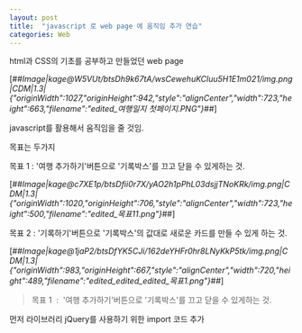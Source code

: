 ```yaml
---
layout: post
title:  "javascript 로 web page 에 움직임 추가 연습"
categories: Web
---
```


html과 CSS의 기초를 공부하고 만들었던 web page

[##_Image|kage@W5VUt/btsDh9k67tA/wsCewehuKCluu5H1E1m021/img.png|CDM|1.3|{"originWidth":1027,"originHeight":942,"style":"alignCenter","width":723,"height":663,"filename":"edited_여행일지 첫페이지.PNG"}_##]

javascript를 활용해서 움직임을 줄 것임.

목표는 두가지

목표 1 : '여행 추가하기'버튼으로 '기록박스'를 끄고 닫을 수 있게하는 것.

[##_Image|kage@c7XE1p/btsDfii0r7X/yAO2h1pPhL03dsjjTNoKRk/img.png|CDM|1.3|{"originWidth":1020,"originHeight":706,"style":"alignCenter","width":723,"height":500,"filename":"edited_목표11.png"}_##]

목표 2 : '기록하기'버튼으로 '기록박스'의 값대로 새로운 카드를 만들 수 있게 하는 것.

[##_Image|kage@1jaP2/btsDfYK5CJi/162deYHFr0hr8LNyKkP5tk/img.png|CDM|1.3|{"originWidth":983,"originHeight":667,"style":"alignCenter","width":720,"height":489,"filename":"edited_edited_edited_목표1.png"}_##]

> 목표 1  :  '여행 추가하기'버튼으로 '기록박스'를 끄고 닫을 수 있게하는 것.

먼저 라이브러리 jQuery를 사용하기 위한 import 코드 추가

<script src\="[https://code.jquery.com/jquery-3.2.1.slim.min.js](https://code.jquery.com/jquery-3.2.1.slim.min.js)"\></script\>

JS는 <script>...</ script > 태그를 사용. 

<script\>

</script\>

버튼을 작동시킬 함수 만들어두기

<script\>

        function openclose(){

        }

</script\>

여행 추가하기 버튼 코드에 onclick 기능 추가하고 함수openclose와 연결.

<button onclick\="openclose()"\>여행 추가하기</button\>

포스팅박스 코드에 id 설정

<div id\="postingbox"\>

openclose 함수 안에서 postingbox id 지정하고 toggle 기능 사용.

<script\>

        function openclose(){

            $('#postingbox').toggle()

        }

</script\>

'여행 추가하기' 버튼으로 포스팅박스 끄고 켜기 성공.

[##_Image|kage@dD5jxP/btsDhipsBIx/oDQpaKiKTkGflEOSOmAbkK/img.png|CDM|1.3|{"originWidth":1055,"originHeight":524,"style":"alignCenter","width":750,"height":373,"filename":"edited_postingboxOut.PNG"}_##][##_Image|kage@bns4XG/btsDly42bOm/ktx5N2GEKCBPSd0W48dekk/img.png|CDM|1.3|{"originWidth":1027,"originHeight":802,"style":"alignCenter","width":747,"height":583,"filename":"edited_여행일지 첫페이지.PNG"}_##]

> 목표 2 : '기록하기'버튼으로 '기록박스'의 값대로 새로운 카드를 만들 수 있게 하는 것.

함수 makeCard 만들어두기

<script\>

        function openclose(){

            $('#postingbox').toggle()

        }

        function makeCard(){

        }

    </script\>

'기록하기' 버튼 코드에 onclick 기능 추가하고 함수 makeCard와 연결

<button onclick\="makeCard()" type\="button" class\="btn btn-primary"\>기록하기</button\>

포스팅박스 입력창 코드들의 input  id가 다 같기 때문에 변경

<div class\="form-floating mb-3"\>

        <input type\="email" class\="form-control" id\="image" placeholder\="여행 이미지"\>

        <label for\="floatingInput"\>여행 이미지</label\>

</div\>

  

<div class\="form-floating mb-3"\>

        <input type\="email" class\="form-control" id\="title" placeholder\="제목"\>

        <label for\="floatingInput"\>제목</label\>

 </div\>

  

<div class\="form-floating mb-3"\>

        <input type\="email" class\="form-control" id\="content" placeholder\="내용"\>

        <label for\="floatingInput"\>내용</label\>

</div\>

  

<div class\="form-floating mb-3"\>

        <input type\="email" class\="form-control" id\="date" placeholder\="날짜"\>

        <label for\="floatingInput"\>날짜</label\>

</div\>

변수를 만들어 각 id를 지정하고 val 을 사용해 값을 가져오게 코딩

function makeCard(){

            let image\=$('#image').val();

            let title\=$('#title').val();

            let content\=$('#content').val();

            let date\=$('#date').val();

}

새로운 카드를 만들기 위한 변수 temp\_html 만들어 기존 카드의 코드를 html형식으로 넣음

function makeCard() {

            let image = $('#image').val();

            let title = $('#title').val();

            let content = $('#content').val();

            let date = $('#date').val();

            let temp\_html = \`<div class="col">

                <div class="card h-100">

                        class="card-img-top" alt="...">

                    <div class="card-body">

                        <h5 class="card-title">여행 제목</h5>

                        <p class="card-text">여행 내용</p>

                    </div>

                    <div class="card-footer">

                        <small class="text-muted">여행 날짜</small>

                    </div>

                </div>

            </div>\`

        }

> \`\` : html 형식 변수 지정 방법

새로 카드가 붙어야 할 코드에 cardList 라고 id 부여

<div id\="cardList" class\="row row-cols-1 row-cols-md-4 g-4"\>

id 'cardList' 지정 후 append 기능으로 변수 temp\_html를 추가하는 기능 사용

function makeCard() {

            let image = $('#image').val();

            let title = $('#title').val();

            let content = $('#content').val();

            let date = $('#date').val();

            let temp\_html = \`<div class="col">

                <div class="card h-100">

                        class="card-img-top" alt="...">

                    <div class="card-body">

                        <h5 class="card-title">여행 제목</h5>

                        <p class="card-text">여행 내용</p>

                    </div>

                    <div class="card-footer">

                        <small class="text-muted">여행 날짜</small>

                    </div>

                </div>

            </div>\`

            $('#cardList').append(temp\_html)

        }

이제 '기록하기' 버튼으로 새로운 카드를 만들 수 있다

[##_Image|kage@bUautF/btsDhzqRHkB/w9rhfyAPD7JDXeEZGFanxK/img.png|CDM|1.3|{"originWidth":1209,"originHeight":816,"style":"alignCenter","width":754,"height":509,"filename":"edited_뉴카드.png"}_##]

이제 새로 만들어지는 카드 코드에 각 변수들이 들어갈 수 있게 지정

let temp\_html = \`<div class="col">

                <div class="card h-100">

                    <img src="${image}"

                        class="card-img-top" alt="...">

                    <div class="card-body">

                        <h5 class="card-title">${title}</h5>

                        <p class="card-text">${content}</p>

                    </div>

                    <div class="card-footer">

                        <small class="text-muted">${date}</small>

                    </div>

                </div>

            </div>\`

입력한대로 새로운 카드가 만들어짐

[##_Image|kage@b3zu5o/btsDiadoedw/Nc7iZBjvv2XOGKRV4qcVjk/img.png|CDM|1.3|{"originWidth":1048,"originHeight":806,"style":"alignCenter","width":756,"height":581,"filename":"edited_완성.PNG"}_##]

하지만 새로고침을 하면 다시 사라짐

브라우저는 서버에 웹페이지를 요청하고 받아오는데

[##_Image|kage@kJ4Gq/btsDmqeKtli/lDPUBQ9RCJJDnvdrLKEj3k/img.png|CDM|1.3|{"originWidth":679,"originHeight":198,"style":"alignCenter","filename":"edited_edited_edited_browser&amp;amp;amp;amp;server.png"}_##]

이미 받아온 웹페이지에 아무리 데이터를 넣어봤자 서버에 저장되지 않기 때문

[##_Image|kage@LKNCx/btsDj0VGo0F/nAA2zYAKecZieg6SmOt5I1/img.png|CDM|1.3|{"originWidth":678,"originHeight":191,"style":"alignCenter","filename":"edited_edited_browser&amp;amp;amp;amp;server.png"}_##]

새로고침, 즉 서버에 다시 웹페이지를 요청하고 받아오면 처음 페이지로 되는 것.

브라우저에서 넣은 데이터를 서버에도 저장하기 위한 기술은 따로 필요하다